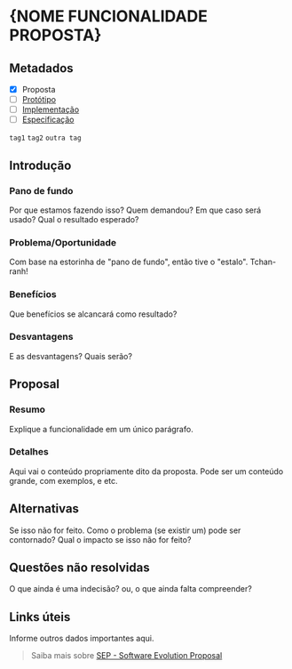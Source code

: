 # {NOME FUNCIONALIDADE PROPOSTA}

## Metadados
- [x] Proposta
- [ ] [Protótipo][PrototipoLink]
- [ ] [Implementação][ImplementacaoLink]
- [ ] [Especificação][EspecificacaoLink]

`tag1`
`tag2`
`outra tag`

## Introdução
### Pano de fundo
[background]: #background

Por que estamos fazendo isso? Quem demandou? Em que caso será usado? Qual o resultado esperado?

### Problema/Oportunidade
[problem-opportunity]: #problem-opportunity

Com base na estorinha de "pano de fundo", então tive o "estalo". Tchan-ranh!

### Benefícios
[benefits]: #benefits

Que benefícios se alcancará como resultado?

### Desvantagens
[drawbacks]: #drawbacks

E as desvantagens? Quais serão?

## Proposal
### Resumo
[summary]: #summary

Explique a funcionalidade em um único parágrafo.

### Detalhes
[detailing]: #detailing

Aqui vai o conteúdo propriamente dito da proposta. Pode ser um conteúdo grande, com exemplos, e etc.

## Alternativas
[alternatives]: #alternatives

Se isso não for feito. Como o problema (se existir um) pode ser contornado? Qual o impacto se isso não for feito?

## Questões não resolvidas
[unresolved]: #unresolved

O que ainda é uma indecisão? ou, o que ainda falta compreender?

## Links úteis
[links]: #links

Informe outros dados importantes aqui.

> Saiba mais sobre [SEP - Software Evolution Proposal][seplink]

[PrototipoLink]: http://link
[ImplementacaoLink]: http://link.para.branch
[EspecificacaoLink]: http://link.para.index.especificacao
[seplink]: https://github.com/e5r/alm/blob/develop/doc/draft/SEP.md

